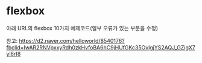 # flexbox

아래 URL의 flexbox 10가지 예제코드(일부 오류가 있는 부분을 수정)

참고: https://d2.naver.com/helloworld/8540176?fbclid=IwAR2RNVpxxyRdh0zkHvfoBA6hC9jHUfGKc35OvlgjYS2AQJ_GZigX7yl8rI8
